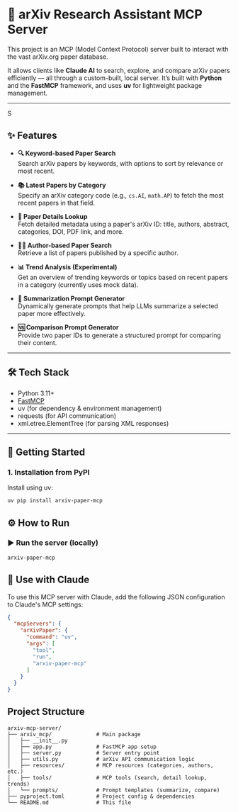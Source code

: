 # 🧠 arXiv Research Assistant MCP Server

This project is an MCP (Model Context Protocol) server built to interact with the vast arXiv.org paper database.

It allows clients like **Claude AI** to search, explore, and compare arXiv papers efficiently — all through a custom-built, local server. It’s built with **Python** and the **FastMCP** framework, and uses **uv** for lightweight package management.

---
S
## ✨ Features

- **🔍 Keyword-based Paper Search**  
  Search arXiv papers by keywords, with options to sort by relevance or most recent.

- **📚 Latest Papers by Category**  
  Specify an arXiv category code (e.g., `cs.AI`, `math.AP`) to fetch the most recent papers in that field.

- **📄 Paper Details Lookup**  
  Fetch detailed metadata using a paper's arXiv ID: title, authors, abstract, categories, DOI, PDF link, and more.

- **🧑‍🔬 Author-based Paper Search**  
  Retrieve a list of papers published by a specific author.

- **📊 Trend Analysis (Experimental)**  
  Get an overview of trending keywords or topics based on recent papers in a category (currently uses mock data).

- **📝 Summarization Prompt Generator**  
  Dynamically generate prompts that help LLMs summarize a selected paper more effectively.

- **🆚 Comparison Prompt Generator**  
  Provide two paper IDs to generate a structured prompt for comparing their content.

---

## 🛠️ Tech Stack

- Python 3.11+
- [FastMCP](https://github.com/modelcontextprotocol/fastmcp)
- uv (for dependency & environment management)
- requests (for API communication)
- xml.etree.ElementTree (for parsing XML responses)

---

## 🚀 Getting Started

### 1. Installation from PyPI

Install using uv:
```bash
uv pip install arxiv-paper-mcp
```

## ⚙️ How to Run

### ▶️ Run the server (locally)

```bash
arxiv-paper-mcp
```

## 🔌 Use with Claude

To use this MCP server with Claude, add the following JSON configuration to Claude's MCP settings:

```json
{
  "mcpServers": {
    "arXivPaper": {
      "command": "uv",
      "args": [
        "tool",
        "run",
        "arxiv-paper-mcp"
      ]
    }
  }
}
```

## Project Structure
```
arxiv-mcp-server/
├── arxiv_mcp/              # Main package
│   ├── __init__.py
│   ├── app.py              # FastMCP app setup
│   ├── server.py           # Server entry point
│   ├── utils.py            # arXiv API communication logic
│   ├── resources/          # MCP resources (categories, authors, etc.)
│   ├── tools/              # MCP tools (search, detail lookup, trends)
│   └── prompts/            # Prompt templates (summarize, compare)
├── pyproject.toml          # Project config & dependencies
└── README.md               # This file
```

